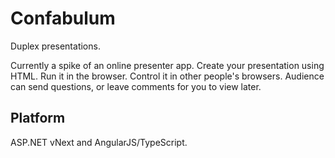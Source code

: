 Confabulum
==========

Duplex presentations.

Currently a spike of an online presenter app. Create your presentation using HTML. Run it in the browser. Control it in other people's
browsers. Audience can send questions, or leave comments for you to view later.

## Platform

ASP.NET vNext and AngularJS/TypeScript.


